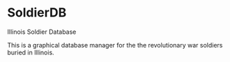 SoldierDB
=========

Illinois Soldier Database

This is a graphical database manager for the the revolutionary war soldiers buried in Illinois.
